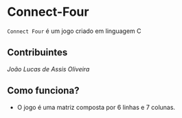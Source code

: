 # Connect-Four

`Connect Four` é um jogo criado em linguagem C

## Contribuintes

*João Lucas de Assis Oliveira*

## Como funciona?

* O jogo é uma matriz composta por 6 linhas e 7 colunas.